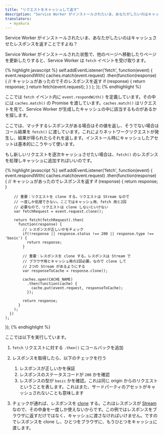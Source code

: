 ```yaml
---
title: "リクエストをキャッシュして返す"
description: "Service Worker がインストールされたいま、あなたがしたいのはキャッシュさせたレスポンスを返すことですよね？"
translators:
  - myakura
---
```


<p class="intro">Service Worker がインストールされたいま、あなたがしたいのはキャッシュさせたレスポンスを返すことですよね？</p>

Service Worker がインストールされた状態で、他のページヘ移動したりページを更新したりすると、Service Worker は `fetch` イベントを受け取ります。

{% highlight javascript %}
self.addEventListener('fetch', function(event) {
  event.respondWith(
    caches.match(event.request)
      .then(function(response) {
        // キャッシュがあったのでそのレスポンスを返す
        if (response) {
          return response;
        }
        return fetch(event.request);
      }
    )
  );
});
{% endhighlight %}

ここでは `fetch` イベント内に `event.respondWith()` を定義しています。その中には `caches.match()` の Promise を渡しています。`caches.match()` はリクエストを見て、Service Worker が生成したキャッシュの中に該当するものがあるかを探します。

ここでは、マッチするレスポンスがある場合はその値を返し、そうでない場合はコール結果を `fetch()` に渡しています。これによりネットワークリクエストが発生し、結果が得られたらそれを返します。インストール時にキャッシュしたアセットは基本的にこうやって使います。

もし新しいリクエストを逐次キャッシュさせたい場合は、`fetch()` のレスポンスを処理しキャッシュに追加すればいいのです。

{% highlight javascript %}
self.addEventListener('fetch', function(event) {
  event.respondWith(
    caches.match(event.request)
      .then(function(response) {
        // キャッシュがあったのでレスポンスを返す
        if (response) {
          return response;
        }

        // 重要：リクエストを clone する。リクエストは Stream なので
        // 一度しか処理できない。ここではキャッシュ用、fetch 用と2回
        // 必要なので、リクエストは clone しないといけない
        var fetchRequest = event.request.clone();

        return fetch(fetchRequest).then(
          function(response) {
            // レスポンスが正しいかをチェック
            if(!response || response.status !== 200 || response.type !== 'basic') {
              return response;
            }

            // 重要：レスポンスを clone する。レスポンスは Stream で
            // ブラウザ用とキャッシュ用の2回必要。なので clone して
            // 2つの Stream があるようにする
            var responseToCache = response.clone();

            caches.open(CACHE_NAME)
              .then(function(cache) {
                cache.put(event.request, responseToCache);
              });

            return response;
          }
        );
      })
    );
});
{% endhighlight %}

ここでは以下を実行しています。

1. `fetch` リクエストに対する `.then()` にコールバックを追加
2. レスポンスを取得したら、以下のチェックを行う

   1. レスポンスが正しいかを保証
   2. レスポンスのステータスコードが `200` かを確認
   3. レスポンスの型が `basic` かを確認。これは同じ origin からのリクエストということを表します。これはまた、サードパーティのアセットがキャッシュされないことも意味します
3. チェックが通れば、レスポンスを [clone](https://fetch.spec.whatwg.org/#dom-response-clone) する。これはレスポンスが [Stream](https://streams.spec.whatwg.org/) なので、その中身を一度しか使えないからです。この例ではレスポンスをブラウザに返すだけではなく、キャッシュに渡さなければいけません。ですのでレスポンスを clone し、ひとつをブラウザに、もうひとつをキャッシュに渡します。
